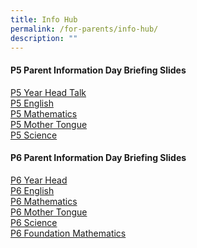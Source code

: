 ```yaml
---
title: Info Hub
permalink: /for-parents/info-hub/
description: ""
---
```

<h4><strong>P5 Parent Information Day Briefing Slides</strong></h4>
<p><a href="/files/P5%20YH%20TALK_PARENTS%202023.pdf">P5 Year Head Talk</a><br><a href="/files/P5%20ENGLISH%20SLIDES_PARENTS%202023.pdf">P5 English</a><br><a href="/files/P5%20MATH%20SLIDES_PARENTS%20INFO%202023.pdf">P5 Mathematics</a><br><a href="/files/P5%20MT%20SLIDES_PARENTS%202023.pdf">P5 Mother Tongue</a><br><a href="/files/P5%20SCIENCE%20SLIDES_PARENTS%202023.pdf">P5 Science</a></p>
<h4><strong>P6 Parent Information Day Briefing Slides&nbsp;</strong></h4>
<p><a href="/files/P6%20Year%20Head%20Talk%202023.pdf">P6 Year Head</a><br><a href="/files/P6%20ENGLISH%20SLIDES_PARENTS%202023.pdf">P6 English</a><br><a href="/files/P6%20MATH%20SLIDES_PARENTS%20INFO%202023.pdf">P6 Mathematics</a><br><a href="/files/P6%20MT%20SLIDES%20_PARENTS%202023.pdf">P6 Mother Tongue</a><br><a href="/files/P6%20SCIENCE%20SLIDES_PARENTS%202023.pdf">P6 Science</a><br><a href="/files/P6FAMA%20SLIDES_PARENTS%202023.pdf">P6 Foundation Mathematics</a></p>